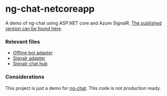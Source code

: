 # ng-chat-netcoreapp
A demo of ng-chat using ASP.NET core and Azure SignalR. [The published version can be found here](https://ng-chat.azurewebsites.net).

### Relevant files
* [Offline bot adapter](https://github.com/rpaschoal/ng-chat-netcoreapp/blob/master/NgChatClient/ClientApp/src/app/demo-adapter.ts)
* [Signalr adapter](https://github.com/rpaschoal/ng-chat-netcoreapp/blob/master/NgChatClient/ClientApp/src/app/signalr-adapter.ts)
* [Signalr chat hub](https://github.com/rpaschoal/ng-chat-netcoreapp/blob/master/NgChatSignalR/ChatHub.cs)
### Considerations
This project is just a demo for [ng-chat](https://github.com/rpaschoal/ng-chat). This code is not production ready.
